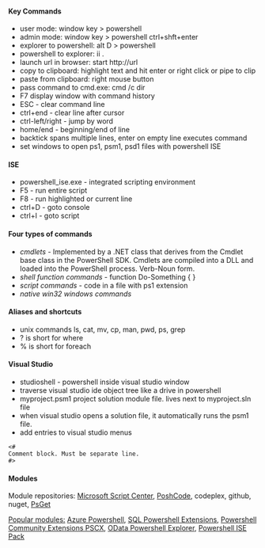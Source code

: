 #### Key Commands
* user mode: window key > powershell
* admin mode: window key > powershell ctrl+shft+enter
* explorer to powershell: alt D > powershell
* powershell to explorer: ii .
* launch url in browser:  start http://url
* copy to clipboard:   highlight text and hit enter or right click or pipe to clip
* paste from clipboard:  right mouse button
* pass command to cmd.exe:  cmd /c dir
* F7 display window with command history
* ESC - clear command line
* ctrl+end - clear line after cursor
* ctrl-left/right - jump by word
* home/end - beginning/end of line
* backtick spans multiple lines, enter on empty line executes command
* set windows to open ps1, psm1, psd1 files with powershell ISE

#### ISE
* powershell_ise.exe - integrated scripting environment
* F5 - run entire script
* F8 - run highlighted or current line
* ctrl+D - goto console
* ctrl+I - goto script

#### Four types of commands
* _cmdlets_ - Implemented by a .NET class that derives from the Cmdlet base class in the PowerShell SDK.  Cmdlets are compiled into a DLL and loaded into the PowerShell process.  Verb-Noun form.
* _shell function commands_ - function Do-Something { }
* _script commands_ - code in a file with ps1 extension
* _native win32 windows commands_

#### Aliases and shortcuts
* unix commands ls, cat, mv, cp, man, pwd, ps, grep
* ? is short for where
* % is short for foreach

#### Visual Studio
* studioshell - powershell inside visual studio window
* traverse visual studio ide object tree like a drive in powershell
* myproject.psm1 project solution module file.  lives next to myproject.sln file
* when visual studio opens a solution file, it automatically runs the psm1 file.
* add entries to visual studio menus

```
<#  
Comment block. Must be separate line.  
#>
```

#### Modules
Module repositories: [Microsoft Script Center](https://technet.microsoft.com/en-us/scriptcenter/default), [PoshCode](http://poshcode.org/), codeplex, github, nuget, [PsGet](http://psget.net/)

[Popular modules:](http://social.technet.microsoft.com/wiki/contents/articles/4308.popular-powershell-modules.aspx) [Azure Powershell](https://azure.microsoft.com/en-us/documentation/articles/powershell-install-configure/), [SQL Powershell Extensions](http://sqlpsx.codeplex.com/), [Powershell Community Extensions PSCX](http://pscx.codeplex.com/), [OData Powershell Explorer](http://psodata.codeplex.com/), [Powershell ISE Pack](http://powershellise.com/)

